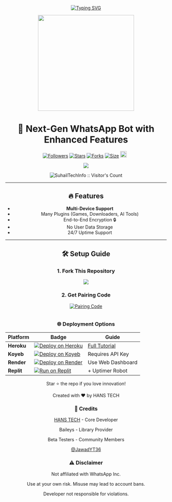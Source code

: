 <p align="center">
  <a href="https://git.io/typing-svg">
    <img src="https://readme-typing-svg.demolab.com?font=Black+Ops+One&size=50&pause=1000&color=00FF1E&center=true&width=1000&height=200&lines=HANS-BYTE-MD;Multi+Device+WhatsApp+Bot;Coded+By+HANS TECH" alt="Typing SVG" />
  </a>
</p>

<div align="center">  <img src="https://i.ibb.co/6Rxhg321/Chat-GPT-Image-Mar-30-2025-03-39-42-AM.png" width="300" height="300">
  <h1>🚀 Next-Gen WhatsApp Bot with Enhanced Features</h1>
</div>

<p align="center">
<a href="https://github.com/HaroldMth/followers"><img title="Followers" src="https://img.shields.io/github/followers/Haroldmth?color=blue&style=flat-square"></a>
<a href="https://github.com/HaroldMth/HANS_BYTE/stargazers/"><img title="Stars" src="https://img.shields.io/github/stars/haroldmth/hans_byte?color=blue&style=flat-square"></a>
<a href="https://github.com/HaroldMth/HANS_BYTE/network/members"><img title="Forks" src="https://img.shields.io/github/forks/Haroldmth/hans_byte?color=blue&style=flat-square"></a>
<a href="https://github.com/HaroldMth/HANS_BYTE/"><img title="Size" src="https://img.shields.io/github/repo-size/haroldmth/hans_byte?style=flat-square&color=green"></a>
<a href="https://github.com/HaroldMth/HANS_BYTE/graphs/commit-activity"><img height="20" src="https://img.shields.io/badge/Maintained%3F-yes-green.svg"></a>&nbsp;&nbsp;
</p>
<p align='center'>
</p>

<div align="center"> <a href="https://whatsapp.com/channel/0029VaZDIdxDTkKB4JSWUk1O"> <img src="https://img.shields.io/badge/Join_WhatsApp_Channel-25D366?style=for-the-badge&logo=whatsapp"/> </a> <br>  <p align="center"><img src="https://profile-counter.glitch.me/{HANS_MD}/count.svg" alt="SuhailTechInfo :: Visitor's Count" old_src="https://profile-counter.glitch.me/haroldmth/count.svg" /></p>

---

 ## 🔥 **Features** 
- **Multi-Device Support**  
- Many Plugins (Games, Downloaders, AI Tools)  
- End-to-End Encryption 🔒  
- No User Data Storage  
- 24/7 Uptime Support  

---

## 🛠 **Setup Guide**

### 1. **Fork This Repository**
<a href="https://github.com/haroldmth/HANS_BYTE/fork">
  <img src="https://img.shields.io/badge/FORK-HANS_BYTE_MD-black?style=for-the-badge&logo=github"/>
</a>

### 2. **Get Pairing Code**
<a href="https://hans-pair-site.onrender.com/pair" target="_blank">
  <img alt="Pairing Code" src="https://img.shields.io/badge/GET_PAIR_CODE-FF6EC7?style=for-the-badge&logo=heroku&logoColor=white"/>
</a>

```

 ```

### 🌐 **Deployment Options**

| Platform  | Badge                                                                                              | Guide                  |
|-----------|---------------------------------------------------------------------------------------------------|------------------------|
| **Heroku**| [![Deploy on Heroku](https://www.herokucdn.com/deploy/button.svg)](https://heroku.com/deploy?template=https://github.com/haroldmth/hans_byte)      | [Full Tutorial](https://hans-web.vercel.app) |
| **Koyeb** | [![Deploy on Koyeb](https://img.shields.io/badge/Deploy%20on-Koyeb-black)](https://app.koyeb.com)  | Requires API Key       |
| **Render**| [![Deploy on Render](https://img.shields.io/badge/Deploy%20on-Render-46E3B7)](https://render.com)  | Use Web Dashboard      |
| **Replit**| [![Run on Replit](https://img.shields.io/badge/Run%20on-Replit-667881)](https://replit.com)        | + Uptimer Robot        |

Star ⭐ the repo if you love innovation!

Created with ❤️ by HANS TECH

### 👥 **Credits**
[HANS TECH](https://github.com/haroldmth) - Core Developer

Baileys - Library Provider

Beta Testers - Community Members

[@JawadYT36](https://github.com/JawadYT36)
### ⚠️ **Disclaimer**
Not affiliated with WhatsApp Inc.

Use at your own risk. Misuse may lead to account bans.

Developer not responsible for violations.
